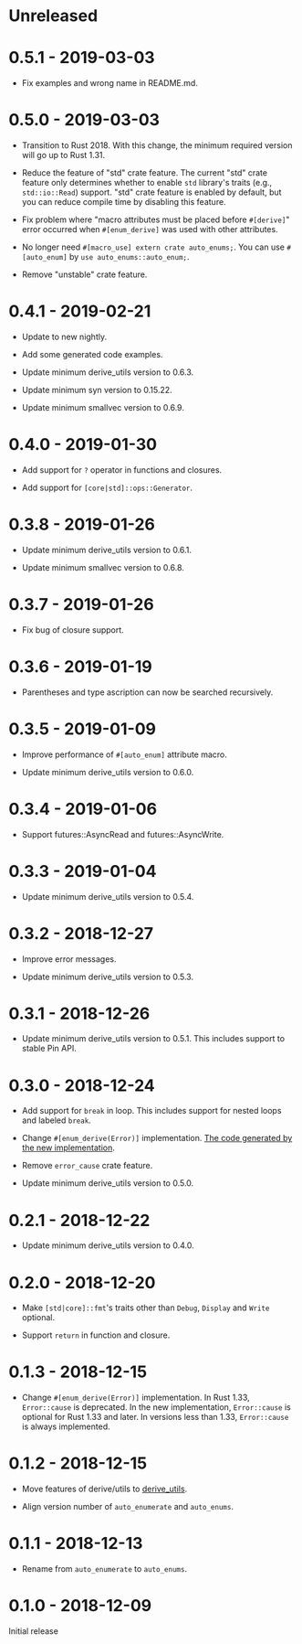 # Unreleased

# 0.5.1 - 2019-03-03

* Fix examples and wrong name in README.md.

# 0.5.0 - 2019-03-03

* Transition to Rust 2018. With this change, the minimum required version will go up to Rust 1.31.

* Reduce the feature of "std" crate feature. The current "std" crate feature only determines whether to enable `std` library's traits (e.g., `std::io::Read`) support. "std" crate feature is enabled by default, but you can reduce compile time by disabling this feature.

* Fix problem where "macro attributes must be placed before `#[derive]`" error occurred when `#[enum_derive]` was used with other attributes.

* No longer need `#[macro_use] extern crate auto_enums;`. You can use `#[auto_enum]` by `use auto_enums::auto_enum;`.

* Remove "unstable" crate feature.

# 0.4.1 - 2019-02-21

* Update to new nightly.

* Add some generated code examples.

* Update minimum derive_utils version to 0.6.3.

* Update minimum syn version to 0.15.22.

* Update minimum smallvec version to 0.6.9.

# 0.4.0 - 2019-01-30

* Add support for `?` operator in functions and closures.

* Add support for `[core|std]::ops::Generator`.

# 0.3.8 - 2019-01-26

* Update minimum derive_utils version to 0.6.1.

* Update minimum smallvec version to 0.6.8.

# 0.3.7 - 2019-01-26

* Fix bug of closure support.

# 0.3.6 - 2019-01-19

* Parentheses and type ascription can now be searched recursively.

# 0.3.5 - 2019-01-09

* Improve performance of `#[auto_enum]` attribute macro.

* Update minimum derive_utils version to 0.6.0.

# 0.3.4 - 2019-01-06

* Support futures::AsyncRead and futures::AsyncWrite.

# 0.3.3 - 2019-01-04

* Update minimum derive_utils version to 0.5.4.

# 0.3.2 - 2018-12-27

* Improve error messages.

* Update minimum derive_utils version to 0.5.3.

# 0.3.1 - 2018-12-26

* Update minimum derive_utils version to 0.5.1. This includes support to stable Pin API.

# 0.3.0 - 2018-12-24

* Add support for `break` in loop. This includes support for nested loops and labeled `break`.

* Change `#[enum_derive(Error)]` implementation. [The code generated by the new implementation](docs/supported_traits/std/error.md).

* Remove `error_cause` crate feature.

* Update minimum derive_utils version to 0.5.0.

# 0.2.1 - 2018-12-22

* Update minimum derive_utils version to 0.4.0.

# 0.2.0 - 2018-12-20

* Make `[std|core]::fmt`'s traits other than `Debug`, `Display` and `Write` optional.

* Support `return` in function and closure.

# 0.1.3 - 2018-12-15

* Change `#[enum_derive(Error)]` implementation. In Rust 1.33, `Error::cause` is deprecated. In the new implementation, `Error::cause` is optional for Rust 1.33 and later. In versions less than 1.33, `Error::cause` is always implemented.

# 0.1.2 - 2018-12-15

* Move features of derive/utils to [derive_utils](https://github.com/taiki-e/derive_utils).

* Align version number of `auto_enumerate` and `auto_enums`.

# 0.1.1 - 2018-12-13

* Rename from `auto_enumerate` to `auto_enums`.

# 0.1.0 - 2018-12-09

Initial release
